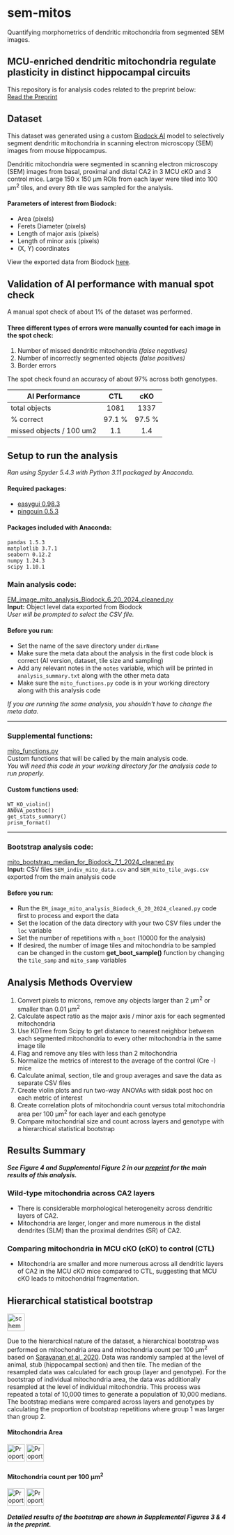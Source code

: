 # sem-mitos
Quantifying morphometrics of dendritic mitochondria from segmented SEM images.

## MCU-enriched dendritic mitochondria regulate plasticity in distinct hippocampal circuits

This repository is for analysis codes related to the preprint below:<br>
[Read the Preprint](https://doi.org/10.1101/2023.11.10.566606)

## Dataset

This dataset was generated using a custom [Biodock AI](https://biodock.ai) model to selectively segment dendritic mitochondria in scanning electron microscopy (SEM) images from mouse hippocampus.

Dendritic mitochondria were segmented in scanning electron microscopy (SEM) images from basal, proximal and distal CA2 in 3 MCU cKO and 3 control mice.
Large 150 x 150 &micro;m ROIs from each layer were tiled into 100 &micro;m<sup>2</sup> tiles, and every 8th tile was sampled for the analysis.

#### Parameters of interest from Biodock:
- Area (pixels)
- Ferets Diameter (pixels)
- Length of major axis (pixels)
- Length of minor axis (pixels)
- (X, Y) coordinates

View the exported data from Biodock [here](Biodock_AI_V6_output_den_mitos_dendrites_cKO_CTL_CA2.csv).

## Validation of AI performance with manual spot check

A manual spot check of about 1% of the dataset was performed. 

#### Three different types of errors were manually counted for each image in the spot check: 
1) Number of missed dendritic mitochondria  *(false negatives)*
2) Number of incorrectly segmented objects  *(false positives)*
3) Border errors
   
The spot check found an accuracy of about 97% across both genotypes.

|   AI Performance   | CTL             | cKO            |   
| ------------------ |:---------------:|:--------------:|
| total objects      | 1081            |      1337      |
| % correct          | 97.1 %          |     97.5 %      |
| missed objects / 100 um2   | 1.1             |      1.4       |

## Setup to run the analysis

*Ran using Spyder 5.4.3 with Python 3.11 packaged by Anaconda.*

#### Required packages:

+ [easygui 0.98.3](https://pypi.org/project/easygui/)
+ [pingouin 0.5.3](https://pingouin-stats.org/build/html/index.html)

#### Packages included with Anaconda:

    pandas 1.5.3
    matplotlib 3.7.1
    seaborn 0.12.2
    numpy 1.24.3
    scipy 1.10.1

### Main analysis code: 
[EM_image_mito_analysis_Biodock_6_20_2024_cleaned.py](EM_image_mito_analysis_Biodock_6_20_2024_cleaned.py)<br>
**Input:**  Object level data exported from Biodock <br>
*User will be prompted to select the CSV file.*
#### Before you run:
- Set the name of the save directory under `dirName`
- Make sure the meta data about the analysis in the first code block is correct (AI version, dataset, tile size and sampling)
- Add any relevant notes in the `notes` variable, which will be printed in `analysis_summary.txt` along with the other meta data
- Make sure the `mito_functions.py` code is in your working directory along with this analysis code

*If you are running the same analysis, you shouldn't have to change the meta data.*

---

### Supplemental functions: 
[mito_functions.py](mito_functions.py)<br>
Custom functions that will be called by the main analysis code. <br>
*You will need this code in your working directory for the analysis code to run properly.*
#### Custom functions used:
    WT_KO_violin()
    ANOVA_posthoc()
    get_stats_summary()
    prism_format()

---
  
### Bootstrap analysis code: 
[mito_bootstrap_median_for_Biodock_7_1_2024_cleaned.py](mito_bootstrap_median_for_Biodock_7_1_2024_cleaned.py)<br>
**Input:** CSV files `SEM_indiv_mito_data.csv` and `SEM_mito_tile_avgs.csv` exported from the main analysis code
#### Before you run:
- Run the `EM_image_mito_analysis_Biodock_6_20_2024_cleaned.py` code first to process and export the data
- Set the location of the data directory with your two CSV files under the `loc` variable
- Set the number of repetitions with `n_boot` (10000 for the analysis)
- If desired, the number of image tiles and mitochondria to be sampled can be changed in the custom **get_boot_sample()** function by changing the `tile_samp` and `mito_samp` variables


## Analysis Methods Overview

1. Convert pixels to microns, remove any objects larger than 2 &micro;m<sup>2</sup> or smaller than 0.01 &micro;m<sup>2</sup>
2. Calculate aspect ratio as the major axis / minor axis for each segmented mitochondria
3. Use KDTree from Scipy to get distance to nearest neighbor between each segmented mitochondria to every other mitochondria in the same image tile
4. Flag and remove any tiles with less than 2 mitochondria
5. Normalize the metrics of interest to the average of the control (Cre -) mice
6. Calculate animal, section, tile and group averages and save the data as separate CSV files
7. Create violin plots and run two-way ANOVAs with sidak post hoc on each metric of interest
8. Create correlation plots of mitochondria count versus total mitochondria area per 100 &micro;m<sup>2</sup> for each layer and each genotype
9. Compare mitochondrial size and count across layers and genotype with a hierarchical statistical bootstrap

## Results Summary

***See Figure 4 and Supplemental Figure 2 in our [preprint](https://doi.org/10.1101/2023.11.10.566606) for the main results of this analysis.***

### Wild-type mitochondria across CA2 layers

- There is considerable morphological heterogeneity across dendritic layers of CA2.
- Mitochondria are larger, longer and more numerous in the distal dendrites (SLM) than the proximal dendrites (SR) of CA2.

### Comparing mitochondria in MCU cKO (cKO) to control (CTL)

- Mitochondria are smaller and more numerous across all dendritic layers of CA2 in the MCU cKO mice compared to CTL, suggesting that MCU cKO leads to mitochondrial fragmentation.

## Hierarchical statistical bootstrap

<img src="https://github.com/kpannoni/sem-mitos/bootstrap/bootstrap_schematic.png" alt="schematic of the bootstrap analysis" width="40"/>

<!-- describe the bootstrap and maybe include schematic. Include description of sampling at each level. -->
Due to the hierarchical nature of the dataset, a hierarchical bootstrap was performed on mitochondria area and mitochondria count per 100 &micro;m<sup>2</sup> based on [Saravanan et al, 2020](https://nbdt.scholasticahq.com/article/13927-application-of-the-hierarchical-bootstrap-to-multi-level-data-in-neuroscience). Data was randomly sampled at the level of animal, stub (hippocampal section) and then tile. The median of the resampled data was calculated for each group (layer and genotype). For the bootstrap of individual mitochondria area, the data was additionally resampled at the level of individual mitochondria. This process was repeated a total of 10,000 times to generate a population of 10,000 medians. The bootstrap medians were compared across layers and genotypes by calculating the proportion of bootstrap repetitions where group 1 was larger than group 2.

#### Mitochondria Area

<!-- include summary bar plot for mitochondria area in the cKO and CTL-->
<img src="https://github.com/kpannoni/sem-mitos/bootstrap/plots_images/Bootstrap_bar_mito_area_CTL_layers.tif" alt="Proportion of bootstrap wins comparing mitochondria area across layers in CTL CA2" width="40"/>
<img src="https://github.com/kpannoni/sem-mitos/bootstrap/plots_images/Bootstrap_bar_CTL_cKO_mito_area.tif" alt="Proportion of bootstrap wins comparing mitochondria area across genotypes" width="40"/>

#### Mitochondria count per 100 &micro;m<sup>2</sup>

<!-- include summary bar plot for mitochondria count in the cKO and CTL-->
<img src="https://github.com/kpannoni/sem-mitos/bootstrap/plots_images/Bootstrap_bar_mito_count_CTL_layers.tif" alt="Proportion of bootstrap wins comparing mitochondria count across layers in CTL CA2" width="40"/>
<img src="https://github.com/kpannoni/sem-mitos/bootstrap/plots_images/Bootstrap_bar_CTL_cKO_mito_count.tif" alt="Proportion of bootstrap wins comparing mitochondria count across genotypes" width="40"/>

***Detailed results of the bootstrap are shown in Supplemental Figures 3 & 4 in the preprint.***

